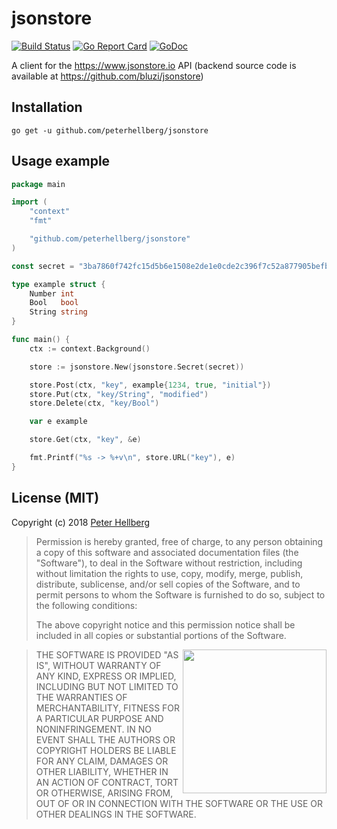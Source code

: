# jsonstore

[![Build Status](https://travis-ci.org/peterhellberg/jsonstore.svg?branch=master)](https://travis-ci.org/peterhellberg/jsonstore)
[![Go Report Card](https://goreportcard.com/badge/github.com/peterhellberg/jsonstore)](https://goreportcard.com/report/github.com/peterhellberg/jsonstore)
[![GoDoc](https://img.shields.io/badge/godoc-reference-blue.svg?style=flat)](https://godoc.org/github.com/peterhellberg/jsonstore)

A client for the <https://www.jsonstore.io> API (backend source code is available at <https://github.com/bluzi/jsonstore>)

## Installation

    go get -u github.com/peterhellberg/jsonstore

## Usage example

```go
package main

import (
	"context"
	"fmt"

	"github.com/peterhellberg/jsonstore"
)

const secret = "3ba7860f742fc15d5b6e1508e2de1e0cde2c396f7c52a877905befb4e970eaaf"

type example struct {
	Number int
	Bool   bool
	String string
}

func main() {
	ctx := context.Background()

	store := jsonstore.New(jsonstore.Secret(secret))

	store.Post(ctx, "key", example{1234, true, "initial"})
	store.Put(ctx, "key/String", "modified")
	store.Delete(ctx, "key/Bool")

	var e example

	store.Get(ctx, "key", &e)

	fmt.Printf("%s -> %+v\n", store.URL("key"), e)
}
```

## License (MIT)

Copyright (c) 2018 [Peter Hellberg](https://c7.se/)

> Permission is hereby granted, free of charge, to any person obtaining
> a copy of this software and associated documentation files (the "Software"),
> to deal in the Software without restriction, including without limitation
> the rights to use, copy, modify, merge, publish, distribute, sublicense,
> and/or sell copies of the Software, and to permit persons to whom the
> Software is furnished to do so, subject to the following conditions:
>
> The above copyright notice and this permission notice shall be included
> in all copies or substantial portions of the Software.

<img src="https://data.gopher.se/gopher/viking-gopher.svg" align="right" width="230" height="230">

> THE SOFTWARE IS PROVIDED "AS IS", WITHOUT WARRANTY OF ANY KIND,
> EXPRESS OR IMPLIED, INCLUDING BUT NOT LIMITED TO THE WARRANTIES
> OF MERCHANTABILITY, FITNESS FOR A PARTICULAR PURPOSE AND NONINFRINGEMENT.
> IN NO EVENT SHALL THE AUTHORS OR COPYRIGHT HOLDERS BE LIABLE FOR ANY CLAIM,
> DAMAGES OR OTHER LIABILITY, WHETHER IN AN ACTION OF CONTRACT,
> TORT OR OTHERWISE, ARISING FROM, OUT OF OR IN CONNECTION WITH THE SOFTWARE
> OR THE USE OR OTHER DEALINGS IN THE SOFTWARE.
